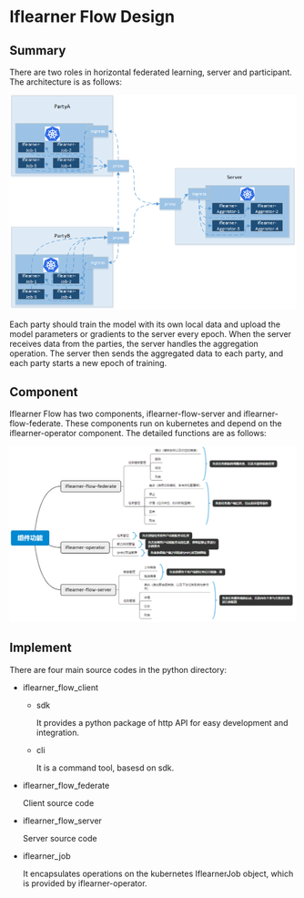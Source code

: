 # Iflearner Flow Design

## Summary

There are two roles in horizontal federated learning, server and participant. The architecture is as follows: 

![architecture](../images/architecture.png)

Each party should train the model with its own local data and upload the model parameters or gradients to the server every epoch. When the server receives data from the parties, the server handles the aggregation operation. The server then sends the aggregated data to each party, and each party starts a new epoch of training.

## Component

Iflearner Flow has two components, iflearner-flow-server and iflearner-flow-federate. These components run on kubernetes and depend on the iflearner-operator component. The detailed functions are as follows:

![mindmap](../images/mindmap.png)

## Implement

There are four main source codes in the python directory:

- iflearner_flow_client

    - sdk

        It provides a python package of http API for easy development and integration.

    - cli

        It is a command tool, basesd on sdk.

- iflearner_flow_federate

    Client source code

- iflearner_flow_server

    Server source code

- iflearner_job

    It encapsulates operations on the kubernetes IflearnerJob object, which is provided by iflearner-operator.

